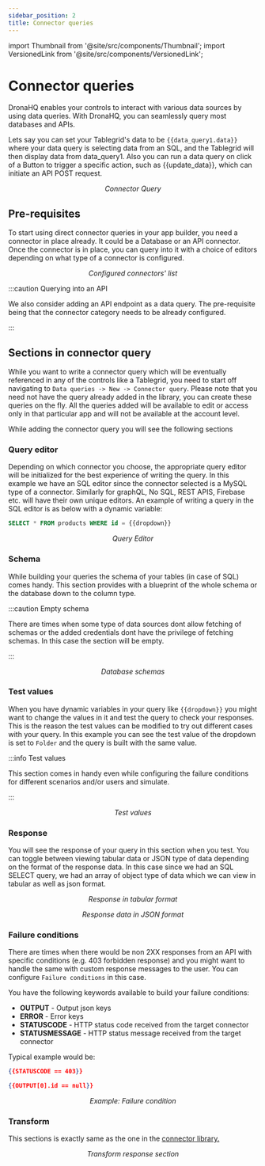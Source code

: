 ```yaml
---
sidebar_position: 2
title: Connector queries
---
```


import Thumbnail from '@site/src/components/Thumbnail';
import VersionedLink from '@site/src/components/VersionedLink';

# Connector queries

DronaHQ enables your controls to interact with various data sources by using data queries. With DronaHQ, you can seamlessly query most databases and APIs.

Lets say you can set your Tablegrid's data to be ``{{data_query1.data}}`` where your data query is selecting data from an SQL, and the Tablegrid will then display data from data_query1. Also you can run a data query on click of a Button to trigger a specific action, such as {{update_data}}, which can initiate an API POST request.

<figure>
  <Thumbnail src="/img/data-queries/connector-query.png" alt="Connector Query" width='100%'/>
  <figcaption align = "center"><i>Connector Query</i></figcaption>
</figure>

## Pre-requisites

To start using direct connector queries in your app builder, you need a connector in place already. It could be a Database or an API connector. Once the connector is in place, you can query into it with a choice of editors depending on what type of a connector is configured. 

<figure>
  <Thumbnail src="/img/data-queries/existing-connector.png" alt="Existing connector" width='100%'/>
  <figcaption align = "center"><i>Configured connectors' list</i></figcaption>
</figure>


:::caution Querying into an API

We also consider adding an API endpoint as a data query. The pre-requisite being that the connector category needs to be already configured.

:::

## Sections in connector query

While you want to write a connector query which will be eventually referenced in any of the controls like a Tablegrid, you need to start off navigating to `Data queries -> New -> Connector query`. Please note that you need not have the query already added in the library, you can create these queries on the fly.
All the queries added will be available to edit or access only in that particular app and will not be available at the account level. 

While adding the connector query you will see the following sections

### Query editor

Depending on which connector you choose, the appropriate query editor will be initialized for the best experience of writing the query. In this example we have an SQL editor since the connector selected is a MySQL type of a connector. Similarly for graphQL, No SQL, REST APIS, Firebase etc. will have their own unique editors. An example of writing a query in the SQL editor is as below with a dynamic variable:
```sql
SELECT * FROM products WHERE id = {{dropdown}}
```

<figure>
  <Thumbnail src="/img/data-queries/query-editor.png" alt="Query Editor" width='100%'/>
  <figcaption align = "center"><i>Query Editor</i></figcaption>
</figure>

### Schema

While building your queries the schema of your tables (in case of SQL) comes handy. This section provides with a blueprint of the whole schema or the database down to the column type. 

:::caution Empty schema

There are times when some type of data sources dont allow fetching of schemas or the added credentials dont have the privilege of fetching schemas. In this case the section will be empty.

:::

<figure>
  <Thumbnail src="/img/data-queries/database-schema.png" alt="Database schema" width='100%'/>
  <figcaption align = "center"><i>Database schemas</i></figcaption>
</figure>

### Test values

When you have dynamic variables in your query like ``{{dropdown}}`` you might want to change the values in it and test the query to check your responses. This is the reason the test values can be modified to try out different cases with your query. In this example you can see the test value of the dropdown is set to ``Folder`` and the query is built with the same value. 

:::info Test values

This section comes in handy even while configuring the failure conditions for different scenarios and/or users and simulate. 

:::

<figure>
  <Thumbnail src="/img/data-queries/test-values.png" alt="Test values" width='100%'/>
  <figcaption align = "center"><i>Test values</i></figcaption>
</figure>

### Response

You will see the response of your query in this section when you test. You can toggle between viewing tabular data or JSON type of data depending on the format of the response data. In this case since we had an SQL SELECT query, we had an array of object type of data which we can view in tabular as well as json format. 

<figure>
  <Thumbnail src="/img/data-queries/tabular-response.png" alt="Tabular response data" width='100%'/>
  <figcaption align = "center"><i>Response in tabular format</i></figcaption>
</figure>

<figure>
  <Thumbnail src="/img/data-queries/json-response.png" alt="JSON response data" width='100%'/>
  <figcaption align = "center"><i>Response data in JSON format</i></figcaption>
</figure>

### Failure conditions

There are times when there would be non 2XX responses from an API with specific conditions (e.g. 403 forbidden response) and you might want to handle the same with custom response messages to the user. You can configure `Failure conditions` in this case. 

You have the following keywords available to build your failure conditions:
- **OUTPUT** - Output json keys
- **ERROR** - Error keys
- **STATUSCODE** - HTTP status code received from the target connector
- **STATUSMESSAGE** - HTTP status message received from the target connector

Typical example would be:
```json
{{STATUSCODE == 403}}
```
```json
{{OUTPUT[0].id == null}}
```

<figure>
  <Thumbnail src="/img/data-queries/failure-condition.png" alt="Failure condition" width='100%'/>
  <figcaption align = "center"><i>Example: Failure condition</i></figcaption>
</figure>

### Transform

This sections is exactly same as the one in the [connector library.](../connector-library/#transform-response)

<figure>
  <Thumbnail src="/img/data-queries/transform-section.png" alt="Transform response" width='100%'/>
  <figcaption align = "center"><i>Transform response section</i></figcaption>
</figure>


